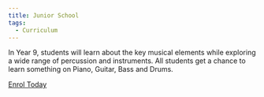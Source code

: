 ```yaml
---
title: Junior School
tags:
  - Curriculum
---
```

In Year 9, students will learn about the key musical elements while exploring a wide range of percussion and instruments. All students get a chance to learn something on Piano, Guitar, Bass and Drums.

<a class="cta-button" href="/contact#enrolment" target="_blank">Enrol Today</a>
